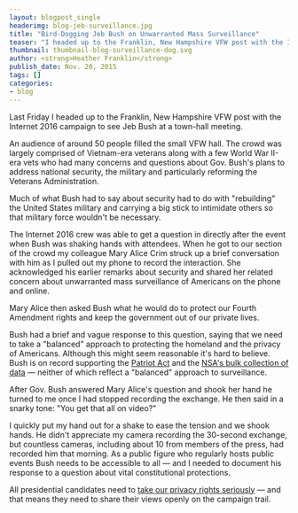 ```yaml
---
layout: blogpost_single
headerimg: blog-jeb-surveillance.jpg
title: "Bird-Dogging Jeb Bush on Unwarranted Mass Surveillance"
teaser: "I headed up to the Franklin, New Hampshire VFW post with the Internet 2016 campaign to see Jeb Bush at a town-hall meeting."
thumbnail: thumbnail-blog-surveillance-dog.svg
author: <strong>Heather Franklin</strong>
publish_date: Nov. 20, 2015
tags: []
categories:
- blog
---
```

Last Friday I headed up to the Franklin, New Hampshire VFW post with the Internet 2016 campaign to see Jeb Bush at a town-hall meeting. 

An audience of around 50 people filled the small VFW hall. The crowd was largely comprised of Vietnam-era veterans along with a few World War II-era vets who had many concerns and questions about Gov. Bush's plans to address national security, the military and particularly reforming the Veterans Administration. 

Much of what Bush had to say about security had to do with "rebuilding" the United States military and carrying a big stick to intimidate others so that military force wouldn't be necessary. 

The Internet 2016 crew was able to get a question in directly after the event when Bush was shaking hands with attendees. When he got to our section of the crowd my colleague Mary Alice Crim struck up a brief conversation with him as I pulled out my phone to record the interaction. She acknowledged his earlier remarks about security and shared her related concern about unwarranted mass surveillance of Americans on the phone and online.

Mary Alice then asked Bush what he would do to protect our Fourth Amendment rights and keep the government out of our private lives. 

Bush had a brief and vague response to this question, saying that we need to take a "balanced" approach to protecting the homeland and the privacy of Americans. Although this might seem reasonable it's hard to believe. Bush is on record supporting the [Patriot Act](http://www.nationaljournal.com/s/31612/jeb-bush-defends-nsa-mass-surveillance-hugely-important) and the [NSA's bulk collection of data](http://www.newsweek.com/after-paris-attacks-jeb-bush-calls-reinstatement-nsa-data-sweeps-394861) &mdash; neither of which reflect a "balanced" approach to surveillance.

After Gov. Bush answered Mary Alice's question and shook her hand he turned to me once I had stopped recording the exchange. He then said in a snarky tone: "You get that all on video?"

I quickly put my hand out for a shake to ease the tension and we shook hands. He didn't appreciate my camera recording the 30-second exchange, but countless cameras, including about 10 from members of the press, had recorded him that morning. As a public figure who regularly hosts public events Bush needs to be accessible to all &mdash; and I needed to document his response to a question about vital constitutional protections. 

All presidential candidates need to [take our privacy rights seriously](http://act.freepress.net/sign/internet_surveillance_tragedy/?source=internet2016) &mdash; and that means they need to share their views openly on the campaign trail.
